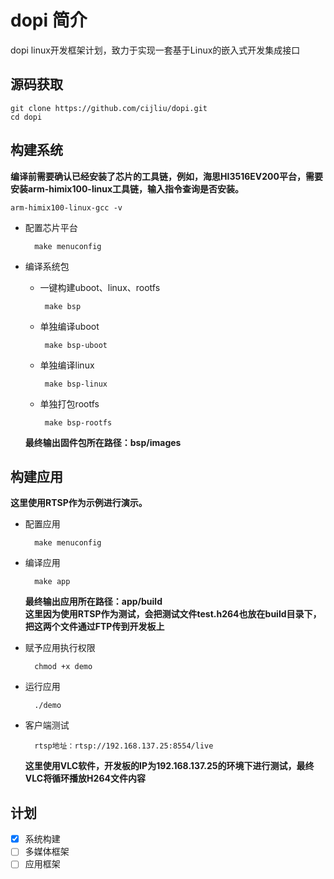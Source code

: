 dopi 简介
=========
dopi linux开发框架计划，致力于实现一套基于Linux的嵌入式开发集成接口   

  

源码获取  
--------
    git clone https://github.com/cijliu/dopi.git  
    cd dopi


## 构建系统  

**编译前需要确认已经安装了芯片的工具链，例如，海思HI3516EV200平台，需要安装arm-himix100-linux工具链，输入指令查询是否安装。**  

    arm-himix100-linux-gcc -v



* 配置芯片平台  

        make menuconfig    

* 编译系统包  

  * 一键构建uboot、linux、rootfs  

         make bsp  

  * 单独编译uboot  

         make bsp-uboot  

  * 单独编译linux  

         make bsp-linux  

  * 单独打包rootfs  

         make bsp-rootfs  

  **最终输出固件包所在路径：bsp/images**
  
## 构建应用  

**这里使用RTSP作为示例进行演示。** 
* 配置应用  

        make menuconfig    
    
* 编译应用  

        make app    
    

  **最终输出应用所在路径：app/build**  
  **这里因为使用RTSP作为测试，会把测试文件test.h264也放在build目录下，把这两个文件通过FTP传到开发板上**  
* 赋予应用执行权限  

        chmod +x demo    
* 运行应用  

        ./demo    

* 客户端测试 

        rtsp地址：rtsp://192.168.137.25:8554/live    
        
   **这里使用VLC软件，开发板的IP为192.168.137.25的环境下进行测试，最终VLC将循环播放H264文件内容**  

计划  
-----
- [x] 系统构建  
- [ ] 多媒体框架  
- [ ] 应用框架  
